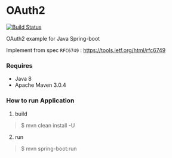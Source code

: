 OAuth2
=================

[![Build Status](https://travis-ci.org/jittagornp/oauth2.svg?branch=master)](https://travis-ci.org/jittagornp/oauth2)

OAuth2 example for Java Spring-boot

Implement from spec `RFC6749` : https://tools.ietf.org/html/rfc6749

### Requires
- Java 8
- Apache Maven 3.0.4

### How to run Application

1. build

> $ mvn clean install -U

2. run
> $ mvn spring-boot:run
